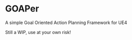 # GOAPer

A simple Goal Oriented Action Planning Framework for UE4

Still a WIP, use at your own risk!
